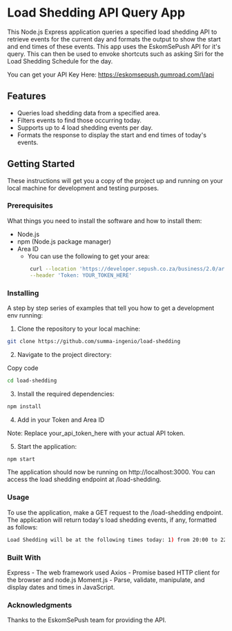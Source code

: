 # Load Shedding API Query App

This Node.js Express application queries a specified load shedding API to retrieve events for the current day and formats the output to show the start and end times of these events.
This app uses the EskomSePush API for it's query.
This can then be used to envoke shortcuts such as asking Siri for the Load Shedding Schedule for the day.

You can get your API Key Here: https://eskomsepush.gumroad.com/l/api

## Features

- Queries load shedding data from a specified area.
- Filters events to find those occurring today.
- Supports up to 4 load shedding events per day.
- Formats the response to display the start and end times of today's events.

## Getting Started

These instructions will get you a copy of the project up and running on your local machine for development and testing purposes.

### Prerequisites

What things you need to install the software and how to install them:

- Node.js
- npm (Node.js package manager)
- Area ID
  - You can use the following to get your area:
  ```bash
      curl --location 'https://developer.sepush.co.za/business/2.0/areas_search?text=`YOUR_SEARCH_HERE`' \
      --header 'Token: YOUR_TOKEN_HERE'
  ```

### Installing

A step by step series of examples that tell you how to get a development env running:

1. Clone the repository to your local machine:

```bash
git clone https://github.com/summa-ingenio/load-shedding
```

2. Navigate to the project directory:

Copy code

```bash
cd load-shedding
```

3. Install the required dependencies:

```bash
npm install
```

4. Add in your Token and Area ID

Note: Replace your_api_token_here with your actual API token.

5. Start the application:

```bash
npm start
```

The application should now be running on http://localhost:3000. You can access the load shedding endpoint at /load-shedding.

### Usage

To use the application, make a GET request to the /load-shedding endpoint. The application will return today's load shedding events, if any, formatted as follows:

```bash
Load Shedding will be at the following times today: 1) from 20:00 to 22:00; 2) from 00:00 to 02:00.
```

### Built With

Express - The web framework used
Axios - Promise based HTTP client for the browser and node.js
Moment.js - Parse, validate, manipulate, and display dates and times in JavaScript.

### Acknowledgments

Thanks to the EskomSePush team for providing the API.
